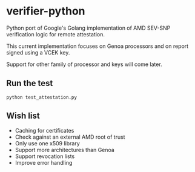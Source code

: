 # verifier-python

Python port of Google's Golang implementation of AMD SEV-SNP verification logic for remote attestation.

This current implementation focuses on Genoa processors and on report signed using a VCEK key.

Support for other family of processor and keys will come later.

## Run the test

```
python test_attestation.py
```
## Wish list

- Caching for certificates
- Check against an external AMD root of trust
- Only use one x509 library
- Support more architectures than Genoa
- Support revocation lists
- Improve error handling